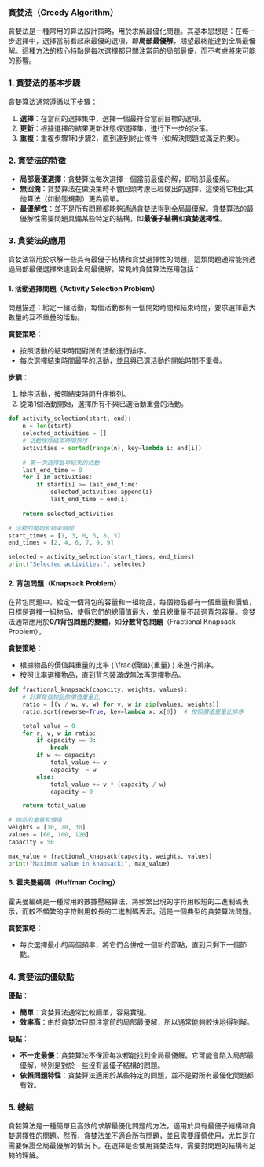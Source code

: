 ### 貪婪法（Greedy Algorithm）

貪婪法是一種常用的算法設計策略，用於求解最優化問題。其基本思想是：在每一步選擇中，選擇當前看起來最優的選項，即**局部最優解**，期望最終能達到全局最優解。這種方法的核心特點是每次選擇都只關注當前的局部最優，而不考慮將來可能的影響。

### 1. **貪婪法的基本步驟**
貪婪算法通常遵循以下步驟：
1. **選擇**：在當前的選擇集中，選擇一個最符合當前目標的選項。
2. **更新**：根據選擇的結果更新狀態或選擇集，進行下一步的決策。
3. **重複**：重複步驟1和步驟2，直到達到終止條件（如解決問題或滿足約束）。

### 2. **貪婪法的特徵**
- **局部最優選擇**：貪婪算法每次選擇一個當前最優的解，即局部最優解。
- **無回溯**：貪婪算法在做決策時不會回頭考慮已經做出的選擇，這使得它相比其他算法（如動態規劃）更為簡單。
- **最優解性**：並不是所有問題都能夠通過貪婪法得到全局最優解。貪婪算法的最優解性需要問題具備某些特定的結構，如**最優子結構**和**貪婪選擇性**。

### 3. **貪婪法的應用**
貪婪法常用於求解一些具有最優子結構和貪婪選擇性的問題，這類問題通常能夠通過局部最優選擇來達到全局最優解。常見的貪婪算法應用包括：

#### 1. **活動選擇問題**（Activity Selection Problem）
問題描述：給定一組活動，每個活動都有一個開始時間和結束時間，要求選擇最大數量的互不重疊的活動。

**貪婪策略**：
- 按照活動的結束時間對所有活動進行排序。
- 每次選擇結束時間最早的活動，並且與已選活動的開始時間不重疊。

**步驟**：
1. 排序活動，按照結束時間升序排列。
2. 從第1個活動開始，選擇所有不與已選活動重疊的活動。

```python
def activity_selection(start, end):
    n = len(start)
    selected_activities = []
    # 活動按照結束時間排序
    activities = sorted(range(n), key=lambda i: end[i])
    
    # 第一次選擇最早結束的活動
    last_end_time = 0
    for i in activities:
        if start[i] >= last_end_time:
            selected_activities.append(i)
            last_end_time = end[i]
    
    return selected_activities

# 活動的開始和結束時間
start_times = [1, 3, 0, 5, 8, 5]
end_times = [2, 4, 6, 7, 9, 9]

selected = activity_selection(start_times, end_times)
print("Selected activities:", selected)
```

#### 2. **背包問題**（Knapsack Problem）
在背包問題中，給定一個背包的容量和一組物品，每個物品都有一個重量和價值，目標是選擇一組物品，使得它們的總價值最大，並且總重量不超過背包容量。貪婪法通常應用於**0/1背包問題的變體**，如**分數背包問題**（Fractional Knapsack Problem）。

**貪婪策略**：
- 根據物品的價值與重量的比率 \( \frac{價值}{重量} \) 來進行排序。
- 按照比率選擇物品，直到背包裝滿或無法再選擇物品。

```python
def fractional_knapsack(capacity, weights, values):
    # 計算每個物品的價值重量比
    ratio = [(v / w, v, w) for v, w in zip(values, weights)]
    ratio.sort(reverse=True, key=lambda x: x[0])  # 按照價值重量比排序

    total_value = 0
    for r, v, w in ratio:
        if capacity == 0:
            break
        if w <= capacity:
            total_value += v
            capacity -= w
        else:
            total_value += v * (capacity / w)
            capacity = 0

    return total_value

# 物品的重量和價值
weights = [10, 20, 30]
values = [60, 100, 120]
capacity = 50

max_value = fractional_knapsack(capacity, weights, values)
print("Maximum value in knapsack:", max_value)
```

#### 3. **霍夫曼編碼**（Huffman Coding）
霍夫曼編碼是一種常用的數據壓縮算法，將頻繁出現的字符用較短的二進制碼表示，而較不頻繁的字符則用較長的二進制碼表示。這是一個典型的貪婪算法問題。

**貪婪策略**：
- 每次選擇最小的兩個頻率，將它們合併成一個新的節點，直到只剩下一個節點。

### 4. **貪婪法的優缺點**
**優點**：
- **簡單**：貪婪算法通常比較簡單，容易實現。
- **效率高**：由於貪婪法只關注當前的局部最優解，所以通常能夠較快地得到解。

**缺點**：
- **不一定最優**：貪婪算法不保證每次都能找到全局最優解。它可能會陷入局部最優解，特別是對於一些沒有最優子結構的問題。
- **依賴問題特性**：貪婪算法適用於某些特定的問題，並不是對所有最優化問題都有效。

### 5. **總結**
貪婪算法是一種簡單且高效的求解最優化問題的方法，適用於具有最優子結構和貪婪選擇性的問題。然而，貪婪法並不適合所有問題，並且需要謹慎使用，尤其是在需要保證全局最優解的情況下。在選擇是否使用貪婪法時，需要對問題的結構有足夠的理解。